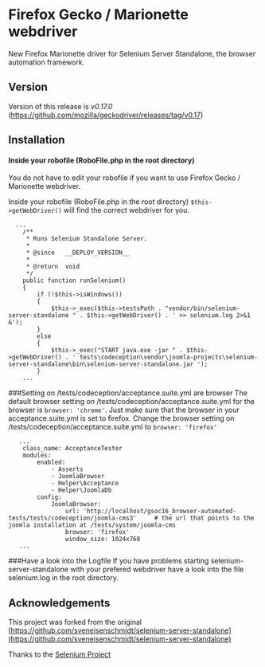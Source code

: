 # Firefox Gecko / Marionette webdriver

New Firefox Marionette driver for Selenium Server Standalone, the browser automation framework.

## Version
Version of this release is *v0.17.0* (https://github.com/mozilla/geckodriver/releases/tag/v0.17)


## Installation

#### Inside your robofile (RoboFile.php in the root directory)

You do not have to edit your robofile if you want to use Firefox Gecko / Marionette webdriver.



Inside your robofile (RoboFile.php in the root directory) ``$this->getWebDriver()`` will find the correct webdriver for you.

```
  ...
	/**
	 * Runs Selenium Standalone Server.
	 *
	 * @since   __DEPLOY_VERSION__
	 *
	 * @return  void
	 */
	public function runSelenium()
	{
		if (!$this->isWindows())
		{
			$this->_exec($this->testsPath . "vendor/bin/selenium-server-standalone " . $this->getWebDriver() . ' >> selenium.log 2>&1 &');
		}
		else
		{
			$this->_exec("START java.exe -jar " . $this->getWebDriver() . ' tests\codeception\vendor\joomla-projects\selenium-server-standalone\bin\selenium-server-standalone.jar ');
		}
    ...
```


###Setting on /tests/codeception/acceptance.suite.yml are browser
The default browser setting on /tests/codeception/acceptance.suite.yml for the browser is ``browser: 'chrome'``.
Just make sure that the browser in your acceptance.suite.yml is set to firefox.
Change the browser setting on /tests/codeception/acceptance.suite.yml to ``browser: 'firefox'``

```
   ...
    class_name: AcceptanceTester
    modules:
        enabled:
            - Asserts
            - JoomlaBrowser
            - Helper\Acceptance
            - Helper\JoomlaDb
        config:
            JoomlaBrowser:
                url: 'http://localhost/gsoc16_browser-automated-tests/tests/codeception/joomla-cms3'     # the url that points to the joomla installation at /tests/system/joomla-cms
                browser: 'firefox'
                window_size: 1024x768
   ...
```

###Have a look into the Logfile
If you have problems starting selenium-server-standalone with your prefered webdriver have a look into the file selenium.log in the root directory.



## Acknowledgements
This project was forked from the original [https://github.com/sveneisenschmidt/selenium-server-standalone](https://github.com/sveneisenschmidt/selenium-server-standalone)

Thanks to the [Selenium Project](http://docs.seleniumhq.org/)
